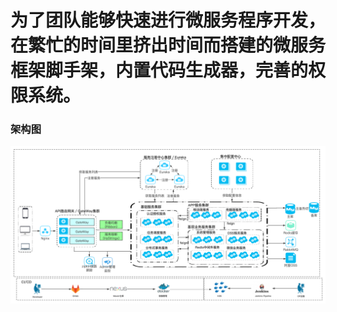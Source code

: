 # 为了团队能够快速进行微服务程序开发，在繁忙的时间里挤出时间而搭建的微服务框架脚手架，内置代码生成器，完善的权限系统。
### 架构图   
![Image text](image/Framework.jpg)

